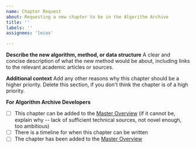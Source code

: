 ```yaml
---
name: Chapter Request
about: Requesting a new chapter to be in the Algorithm Archive
title: ''
labels: ''
assignees: 'leios'

---
```


<!--
Thanks for requesting a chapter for the Algorithm Archive!

Please fill in the information below

If you would like to contact us, we are also available on discord at https://discord.gg/2PEjsR
-->

**Describe the new algorithm, method, or data structure**
A clear and concise description of what the new method would be about, including links to the relevant academic articles or sources.

**Additional context**
Add any other reasons why this chapter should be a higher priority.
Delete this section, if you don't think the chapter is of a high priority.

<!--- Please leave this section --->
**For Algorithm Archive Developers**
- [ ] This chapter can be added to the [Master Overview](https://github.com/algorithm-archivists/algorithm-archive/projects/11) (if it cannot be, explain why -- lack of sufficient technical sources, not novel enough, too ambitious)
- [ ] There is a timeline for when this chapter can be written
- [ ] The chapter has been added to the [Master Overview](https://github.com/algorithm-archivists/algorithm-archive/projects/11)
